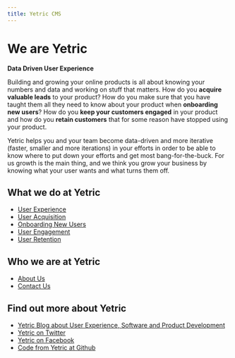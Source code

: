 ```yaml
---
title: Yetric CMS
---
```


# We are Yetric

**Data Driven User Experience**

Building and growing your online products is all about knowing your numbers and data and working on stuff that matters. How do you <strong>acquire valuable leads</strong> to your product? How do you make sure that you have taught them all they need to know about your product when <strong>onboarding new users</strong>? How do you <strong>keep your customers engaged</strong> in your product and how do you <strong>retain customers</strong> that for some reason have stopped using your product.

Yetric helps you and your team become data-driven and more iterative (faster, smaller and more iterations) in your efforts in order to be able to know where to put down your efforts and get most bang-for-the-buck. For us growth is the main thing, and we think you grow your business by knowing what your user wants and what turns them off.

## What we do at Yetric

-   [User Experience](/user-experience)
-   [User Acquisition](/acquisition)
-   [Onboarding New Users](/onboarding)
-   [User Engagement](/engagement)
-   [User Retention](/retention)

## Who we are at Yetric

-   [About Us](/about)
-   [Contact Us](/contact)

## Find out more about Yetric

-   [Yetric Blog about User Experience, Software and Product Development](https://yetric.com)
-   [Yetric on Twitter](https://twitter.com/yetriccom)
-   [Yetric on Facebook](https://www.facebook.com/yetricapp)
-   [Code from Yetric at Github](https://github.com/yetric)
